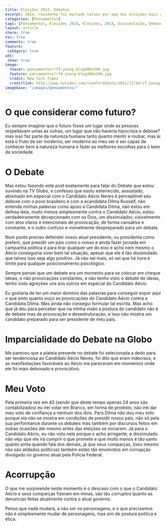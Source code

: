 ```yaml
---
title: Eleições 2014, Debates
excerpt: 2014, realmente foi marcado talvez por uma das eleições mais assirradas que possamos ter vivido em nosso país para a escolha de nosso presidente, um personagem real que guiará nosso pais parao futuro ou para o passado figuramente falando.
categories: [Pensamentos]
tags: [Pensamentos, Eleições 2014, Eleições, 2014, Dissimulação, Deboxe, Covardia, Falsidade, Candidato, Candidata, Dilma Rusself, Aécio Neves, Aécio, Dilma]
layout: article
share: true
toc: true
comments: true
feature: 
 category: true
ads: 
 show: true
image:
  teaser: pensamentos/rfd-young-blog400x300.jpg
  feature: pensamentos/rfd-young-blog400x300.jpg
  credit: New York Times
  creditlink: http://www.nytimes.com/roomfordebate/2012/11/04/if-young-people-could-vote-what-would-change
imagebase: "/images/pensamentos/"
---
```


# O que considerar como futuro?

Eu sempre imaginei que o futuro fosse um lugar onde as pessoas respeitavam umas as outras, 
um lugar que não haveria hipocrisia e deboxe? mas isso faz parte da natureza humana tanto 
quanto mentir e roubar, mas ai está o fruto de ser moderno, ser moderno ao meu ver é ser 
capaz de conhecer bem a natureza humana e fazer as melhores escolhas para o bem da sociedade.

# O Debate

Mas estou fazendo este post exatamente para falar do Debate que estou ouvindo na TV Globo,
e confesso que esotu esterrecido, assustado, abismado em especial com o Candidato Aécio Neves
é percepitível seu deboxe com o povo brasileiro e com a acandidata Dilma Rusself, não entenda
minhas palavras como apoio a Candidata Dilma, não estou em defesa dela, muito menos simplesmente
contra o Candidato Aécio, estou verdadeiramente decepcionado com os Dois, um dissimulador, 
visivelmente com atos claros e intencionais de provocação, de forma cansativa e constante, e o
outro confuso e visivelmente despreparado para um debate.

Num ponto preciso defender nosso atual presidente, ou presidenta como preferir, que presidir um
pais como o nosso e ainda fazer jornada em campanha politica é para tirar qualquer um do eixo
e acho nem mesmo o Aécio conseguiria viver bem tal situação, apesar que ele é tão dissimulado
que talvez isso seja algo posítivo. Já não sei mais, só sei que há hora e limite para qualquer
posicionamento psicológico.

Sempre pensei que um debate era um momento para se colocar em cheque ideias, e não provocações
constantes, e não tenho visto o debate de ideias, tenho visto agreções uns aos outros em especial
do Candidato Aécio.

Eu gostaria de ter um maior domínio das palavras para conseguir expor aqui o que sinto quanto ouço
as provocações do Candidato Aécio contra a Candidata Dilma. Mas ainda não consegui formular tal 
escrita. Mas acho que já deu para perceber que na minha visão a postura do candidato não é de debate
mas de provocação e desestruturação, e isso não mostra um candidato preparado para ser presidente
de meu país. 

# Imparcialidade do Debate na Globo

Me pareceu que a plateia presente no debate foi selecionada a dedo para ser tendenciosa ao Candidato
Aécio Neves, foi dito que eram indecisos, e as manifestações favoráveis ao Aécio me pareceram em
momentos onde ele foi mais deboxado e provocátivo.

# Meu Voto

Pela primeira vez em 42 (sendo que deste tempo apenas 24 anos são contabilizados) eu irei votar em
Branco, em forma de protesto, não irei dar meu voto de confiança a nenhum dos dois. Para Dilma não 
dou meu voto porque ela não se mostra em condições de presidir nosso pais, não só pela sua performance
durante os debates mas também por discursos feitos em outras ocasiões até mesmo antes das eleições
se iniciarem. Já para o Candidato Aécio, eu não voto nele porque o acho arrogante, e dissimulado
não vejo que ele irá cumprir o que promete e que muito menos é tão santo quanto pinta quando fala 
dos demais, já que seus comparças, (isso mesmo não são alidados políticos) também estão tão envolvidos
em corrupção divulgado no governo atual pela Policia Federal.

# Acorrupção

O que me surpreende neste momento é o descaso com o que o Candidato Aécio e seus comparças fizeram
em minas, são tão corruptos quanto as denuncias feitas atualmente contra o atual governo.

Penso que nada mudará, a não ser os personagens, e o que precisamos não é simplesmente mudar de 
personagens, mas sim de postura politica e ética. 

